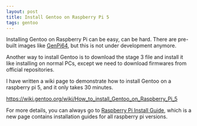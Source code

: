 ```yaml
---
layout: post
title: Install Gentoo on Raspberry Pi 5
tags: gentoo
---
```


Installing Gentoo on Raspberry Pi can be easy, can be hard. There are pre-built images like [GenPi64](https://github.com/GenPi64/gentoo-on-rpi-64bit), but this is not under development anymore.

Another way to install Gentoo is to download the stage 3 file and install it like installing on normal PCs, except we need to download firmwares from official repositories.

I have written a wiki page to demonstrate how to install Gentoo on a raspberry pi 5, and it only takes 30 minutes.

https://wiki.gentoo.org/wiki/How_to_install_Gentoo_on_Raspberry_Pi_5

For more details, you can always go to [Raspberry Pi Install Guide](https://wiki.gentoo.org/wiki/Raspberry_Pi_Install_Guide), which is a new page contains installation guides for all raspberry pi versions.
